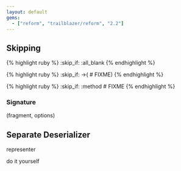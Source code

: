 ```yaml
---
layout: default
gems:
  - ["reform", "trailblazer/reform", "2.2"]
---
```


## Skipping

{% highlight ruby %}
:skip_if: :all_blank
{% endhighlight %}

{% highlight ruby %}
:skip_if: ->(            # FIXME)
{% endhighlight %}


{% highlight ruby %}
:skip_if: :method    # FIXME
{% endhighlight %}

### Signature

(fragment, options)




## Separate Deserializer

representer

do it yourself
